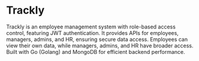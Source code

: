 # Trackly
Trackly is an employee management system with role-based access control, featuring JWT authentication. It provides APIs for employees, managers, admins, and HR, ensuring secure data access. Employees can view their own data, while managers, admins, and HR have broader access. Built with Go (Golang) and MongoDB for efficient backend performance.
